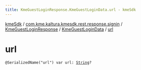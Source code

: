 ```yaml
---
title: KmeGuestLoginResponse.KmeGuestLoginData.url - kmeSdk
---
```


[kmeSdk](../../../index.html) / [com.kme.kaltura.kmesdk.rest.response.signin](../../index.html) / [KmeGuestLoginResponse](../index.html) / [KmeGuestLoginData](index.html) / [url](./url.html)

# url

`@SerializedName("url") var url: `[`String`](https://kotlinlang.org/api/latest/jvm/stdlib/kotlin/-string/index.html)`?`